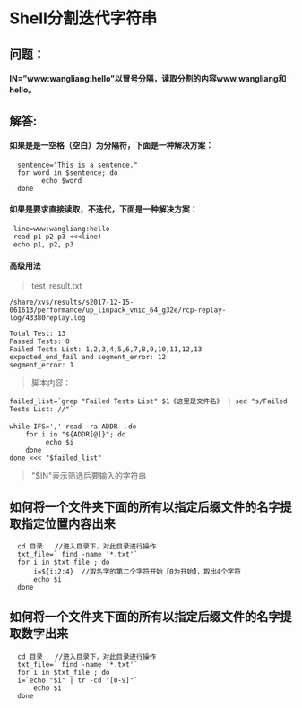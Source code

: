 # Shell分割迭代字符串

## 问题：

#### IN=”www:wangliang:hello”以冒号分隔，读取分割的内容www,wangliang和hello。

## 解答:

#### 如果是是一空格（空白）为分隔符，下面是一种解决方案：

      sentence="This is a sentence."
	  for word in $sentence; do
	        echo $word
	  done

#### 如果是要求直接读取，不迭代，下面是一种解决方案：

	 line=www:wangliang:hello 
	 read p1 p2 p3 <<<line) 
	 echo p1, p2, p3

####  高级用法

>test_result.txt

	/share/xvs/results/s2017-12-15-061613/performance/up_linpack_vnic_64_g32e/rcp-replay-log/43380replay.log

	Total Test: 13
	Passed Tests: 0
	Failed Tests List: 1,2,3,4,5,6,7,8,9,10,11,12,13
	expected_end_fail and segment_error: 12
	segment_error: 1

> 脚本内容：

	failed_list=`grep "Failed Tests List" $1《这里是文件名》 | sed "s/Failed Tests List: //"`

	while IFS=',' read -ra ADDR ；do
	    for i in "${ADDR[@]}"; do
	         echo $i
	    done
	done <<< "$failed_list"
     
>"$IN"表示筛选后要输入的字符串


## 如何将一个文件夹下面的所有以指定后缀文件的名字提取指定位置内容出来

      cd 目录   //进入目录下，对此目录进行操作
      txt_file=` find -name '*.txt'`
      for i in $txt_file ; do
          i=${i:2:4}  //取名字的第二个字符开始【0为开始】，取出4个字符
          echo $i
      done
      
## 如何将一个文件夹下面的所有以指定后缀文件的名字提取数字出来

      cd 目录   //进入目录下，对此目录进行操作
      txt_file=` find -name '*.txt'`
      for i in $txt_file ; do
	  i=`echo "$i" | tr -cd "[0-9]"`
          echo $i
      done

